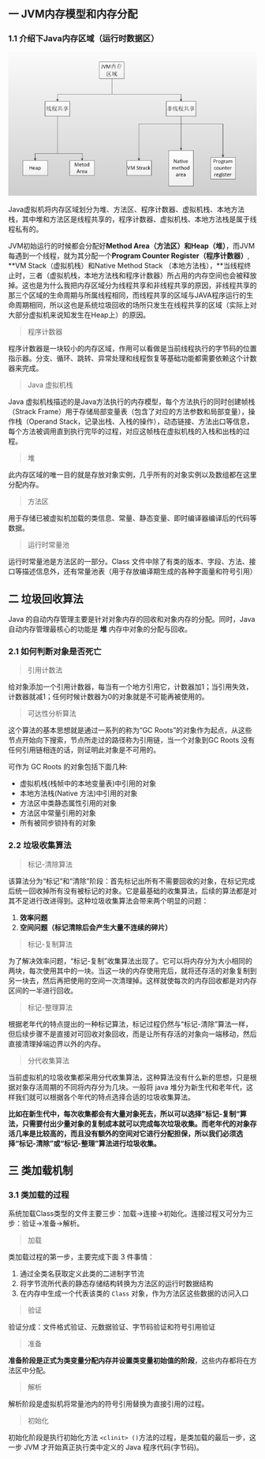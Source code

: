 ## 一 JVM内存模型和内存分配

### 1.1 介绍下Java内存区域（运行时数据区）

![img](pics\131449384023660.png)

Java虚拟机将内存区域划分为堆、方法区、程序计数器、虚拟机栈、本地方法栈，其中堆和方法区是线程共享的，程序计数器、虚拟机栈、本地方法栈是属于线程私有的。

JVM初始运行的时候都会分配好**Method Area（方法区）**和**Heap（堆）**，而JVM 每遇到一个线程，就为其分配一个**Program Counter Register（程序计数器）**, **VM Stack（虚拟机栈）和Native Method Stack （本地方法栈），**当线程终止时，三者（虚拟机栈，本地方法栈和程序计数器）所占用的内存空间也会被释放掉。这也是为什么我把内存区域分为线程共享和非线程共享的原因，非线程共享的那三个区域的生命周期与所属线程相同，而线程共享的区域与JAVA程序运行的生命周期相同，所以这也是系统垃圾回收的场所只发生在线程共享的区域（实际上对大部分虚拟机来说知发生在Heap上）的原因。

> 程序计数器

程序计数器是一块较小的内存区域，作用可以看做是当前线程执行的字节码的位置指示器。分支、循环、跳转、异常处理和线程恢复等基础功能都需要依赖这个计数器来完成。

> Java 虚拟机栈

Java 虚拟机栈描述的是Java方法执行的内存模型，每个方法执行的同时创建帧栈（Strack Frame）用于存储局部变量表（包含了对应的方法参数和局部变量），操作栈（Operand Stack，记录出栈、入栈的操作），动态链接、方法出口等信息，每个方法被调用直到执行完毕的过程，对应这帧栈在虚拟机栈的入栈和出栈的过程。

> 堆

此内存区域的唯一目的就是存放对象实例，几乎所有的对象实例以及数组都在这里分配内存。

> 方法区

用于存储已被虚拟机加载的类信息、常量、静态变量、即时编译器编译后的代码等数据。

> 运行时常量池

运行时常量池是方法区的一部分。Class 文件中除了有类的版本、字段、方法、接口等描述信息外，还有常量池表（用于存放编译期生成的各种字面量和符号引用）





## 二 垃圾回收算法

Java 的自动内存管理主要是针对对象内存的回收和对象内存的分配。同时，Java 自动内存管理最核心的功能是 **堆** 内存中对象的分配与回收。

### 2.1 如何判断对象是否死亡

> 引用计数法

给对象添加一个引用计数器，每当有一个地方引用它，计数器加1；当引用失效，计数器就减1；任何时候计数器为0的对象就是不可能再被使用的。

> 可达性分析算法

这个算法的基本思想就是通过一系列的称为“GC Roots”的对象作为起点，从这些节点开始向下搜索，节点所走过的路径称为引用链，当一个对象到GC Roots 没有任何引用链相连的话，则证明此对象是不可用的。

可作为 GC Roots 的对象包括下面几种:

- 虚拟机栈(栈帧中的本地变量表)中引用的对象
- 本地方法栈(Native 方法)中引用的对象
- 方法区中类静态属性引用的对象
- 方法区中常量引用的对象
- 所有被同步锁持有的对象

### 2.2 垃圾收集算法

> 标记-清除算法

该算法分为“标记”和“清除”阶段：首先标记出所有不需要回收的对象，在标记完成后统一回收掉所有没有被标记的对象。它是最基础的收集算法，后续的算法都是对其不足进行改进得到。这种垃圾收集算法会带来两个明显的问题：

1. **效率问题**
2. **空间问题（标记清除后会产生大量不连续的碎片）**

> 标记-复制算法

为了解决效率问题，“标记-复制”收集算法出现了。它可以将内存分为大小相同的两块，每次使用其中的一块。当这一块的内存使用完后，就将还存活的对象复制到另一块去，然后再把使用的空间一次清理掉。这样就使每次的内存回收都是对内存区间的一半进行回收。

> 标记-整理算法

根据老年代的特点提出的一种标记算法，标记过程仍然与“标记-清除”算法一样，但后续步骤不是直接对可回收对象回收，而是让所有存活的对象向一端移动，然后直接清理掉端边界以外的内存。

> 分代收集算法

当前虚拟机的垃圾收集都采用分代收集算法，这种算法没有什么新的思想，只是根据对象存活周期的不同将内存分为几块。一般将 java 堆分为新生代和老年代，这样我们就可以根据各个年代的特点选择合适的垃圾收集算法。

**比如在新生代中，每次收集都会有大量对象死去，所以可以选择”标记-复制“算法，只需要付出少量对象的复制成本就可以完成每次垃圾收集。而老年代的对象存活几率是比较高的，而且没有额外的空间对它进行分配担保，所以我们必须选择“标记-清除”或“标记-整理”算法进行垃圾收集。**







## 三 类加载机制

### 3.1 类加载的过程

系统加载Class类型的文件主要三步：加载->连接->初始化。连接过程又可分为三步：验证->准备->解析。

> 加载

类加载过程的第一步，主要完成下面 3 件事情：

1. 通过全类名获取定义此类的二进制字节流
2. 将字节流所代表的静态存储结构转换为方法区的运行时数据结构
3. 在内存中生成一个代表该类的 `Class` 对象，作为方法区这些数据的访问入口

> 验证

验证分成：文件格式验证、元数据验证、字节码验证和符号引用验证

> 准备

**准备阶段是正式为类变量分配内存并设置类变量初始值的阶段**，这些内存都将在方法区中分配。

> 解析

解析阶段是虚拟机将常量池内的符号引用替换为直接引用的过程。

> 初始化

初始化阶段是执行初始化方法 `<clinit> ()`方法的过程，是类加载的最后一步，这一步 JVM 才开始真正执行类中定义的 Java 程序代码(字节码)。